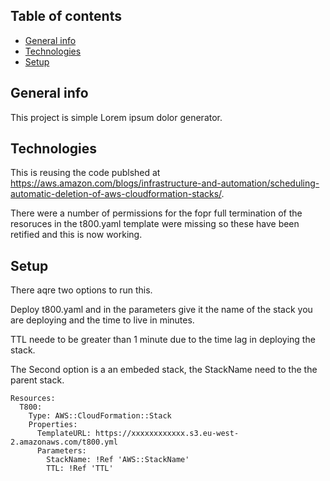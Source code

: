 ## Table of contents
* [General info](#general-info)
* [Technologies](#technologies)
* [Setup](#setup)

## General info
This project is simple Lorem ipsum dolor generator.
	
## Technologies

This is reusing the code publshed at https://aws.amazon.com/blogs/infrastructure-and-automation/scheduling-automatic-deletion-of-aws-cloudformation-stacks/.

There were a number of permissions for the fopr full termination of the resoruces in the t800.yaml template were missing so these have been retified and this is now working.
	
## Setup
There aqre two options to run this.

Deploy t800.yaml and in the parameters give it the name of the stack you are deploying and the time to live in minutes. 

TTL neede to be greater than 1 minute due to the time lag in deploying the stack.

The Second option is a an embeded stack, the StackName need to the the parent stack.

```
Resources:
  T800:
    Type: AWS::CloudFormation::Stack
    Properties:
      TemplateURL: https://xxxxxxxxxxxx.s3.eu-west-2.amazonaws.com/t800.yml
      Parameters:
        StackName: !Ref 'AWS::StackName'
        TTL: !Ref 'TTL'
```